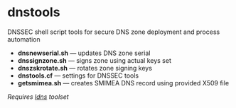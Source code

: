 # dnstools
DNSSEC shell script tools for secure DNS zone deployment and process automation


 - **dnsnewserial.sh** — updates DNS zone serial
 - **dnssignzone.sh** — signs zone using actual keys set
 - **dnszskrotate.sh** — rotates zone signing keys
 - **dnstools.cf** — settings for DNSSEC tools
 - **getsmimea.sh** — creates SMIMEA DNS record using provided X509 file

 *Requires [ldns](https://www.nlnetlabs.nl/projects/ldns/) toolset*
